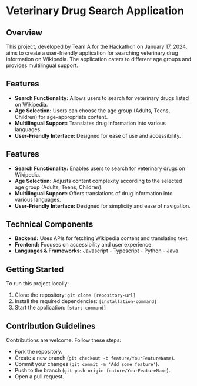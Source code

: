 # Veterinary Drug Search Application

## Overview
This project, developed by Team A for the Hackathon on January 17, 2024, aims to create a user-friendly application for searching veterinary drug information on Wikipedia. The application caters to different age groups and provides multilingual support.

## Features
- **Search Functionality:** Allows users to search for veterinary drugs listed on Wikipedia.
- **Age Selection:** Users can choose the age group (Adults, Teens, Children) for age-appropriate content.
- **Multilingual Support:** Translates drug information into various languages.
- **User-Friendly Interface:** Designed for ease of use and accessibility.

## Features
- **Search Functionality:** Enables users to search for veterinary drugs on Wikipedia.
- **Age Selection:** Adjusts content complexity according to the selected age group (Adults, Teens, Children).
- **Multilingual Support:** Offers translations of drug information into various languages.
- **User-Friendly Interface:** Designed for simplicity and ease of navigation.

## Technical Components
- **Backend:** Uses APIs for fetching Wikipedia content and translating text.
- **Frontend:** Focuses on accessibility and user experience.
- **Languages & Frameworks:** Javascript - Typescript - Python - Java

## Getting Started
To run this project locally:
1. Clone the repository: `git clone [repository-url]`
2. Install the required dependencies: `[installation-command]`
3. Start the application: `[start-command]`

## Contribution Guidelines
Contributions are welcome. Follow these steps:
- Fork the repository.
- Create a new branch (`git checkout -b feature/YourFeatureName`).
- Commit your changes (`git commit -m 'Add some feature'`).
- Push to the branch (`git push origin feature/YourFeatureName`).
- Open a pull request.
